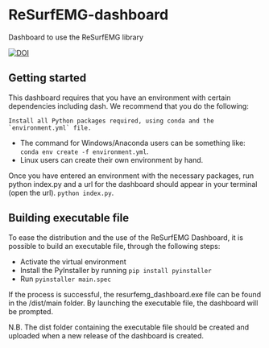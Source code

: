 # ReSurfEMG-dashboard

Dashboard to use the ReSurfEMG library

[![DOI](https://zenodo.org/badge/516740721.svg)](https://zenodo.org/badge/latestdoi/516740721)

## Getting started

This dashboard requires that you have an environment with certain dependencies including dash. We recommend that you do the following:

    Install all Python packages required, using conda and the
    `environment.yml` file.
   * The command for Windows/Anaconda users can be something like:
     `conda env create -f environment.yml`.
   * Linux users can create their own environment by hand.

Once you have entered an environment with the necessary packages, run python index.py and a url for the dashboard should appear in your terminal (open the url). 
    `python index.py`.

## Building executable file

To ease the distribution and the use of the ReSurfEMG Dashboard, it is possible to build an executable file, through the following steps:

- Activate the virtual environment 
- Install the PyInstaller by running `pip install pyinstaller`
- Run `pyinstaller main.spec`

If the process is successful, the resurfemg_dashboard.exe file can be found in the /dist/main folder. By launching the executable file, the dashboard will be prompted. 

N.B. The dist folder containing the executable file should be created and uploaded when a new release of the dashboard is created.

